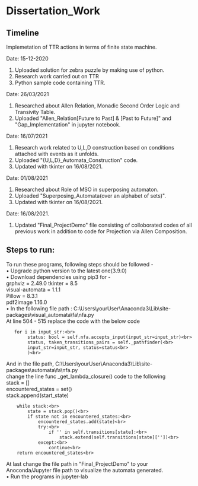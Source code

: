 # Dissertation_Work
## Timeline
Implemetation of TTR actions in terms of finite state machine.

Date: 15-12-2020
1. Uploaded solution for zebra puzzle by making use of python.
3. Research work carried out on TTR 
2. Python sample code containing TTR. 

Date: 26/03/2021
1. Researched about Allen Relation, Monadic Second Order Logic and Transivity Table.
2. Uploaded "Allen_Relation[Future to Past] & [Past to Future]" and "Gap_Implementation" in jupyter notebook.

Date: 16/07/2021
1. Research work related to U,L,D construction based on conditions attached with events as it unfolds.
2. Uploaded "{U,L,D}_Automata_Construction" code.
3. Updated with tkinter on 16/08/2021. 

Date: 01/08/2021
1. Researched about Role of MSO in superposing automaton.
2. Uploaded "Superposing_Automata(over an alphabet of sets)".
3. Updated with tkinter on 16/08/2021.

Date: 16/08/2021.
1. Updated "Final_ProjectDemo" file consisting of colloborated codes of all previous work in addition to code for Projection via Allen Composition.


## Steps to run:

To run these programs, following steps should be followed - <br>
• Upgrade python version to the latest one(3.9.0)<br>
• Download dependencies using pip3 for -<br>
grphviz = 2.49.0
tkinter = 8.5 <br>
visual-automata = 1.1.1 <br>
Pillow = 8.3.1 <br>
pdf2image 1.16.0 <br>
• In the following file path : C:\Users\yourUser\Anaconda3\Lib\site-packages\visual_automata\fa\nfa.py <br>
At line 504 - 515 replace the code with the below code <br>
       
       for i in input_str:<br>
            status: bool = self.nfa.accepts_input(input_str=input_str)<br>
            status, taken_transitions_pairs = self._pathfinder(<br>
            input_str=input_str, status=status<br>
            )<br>    
And in the file path, C:\Users\yourUser\Anaconda3\Lib\site-packages\automata\fa\nfa.py <br>
change the line func _get_lambda_closure()  code to the following <br>
        stack = []<br>
        encountered_states = set()<br>
        stack.append(start_state)<br>

        while stack:<br>
            state = stack.pop()<br>
            if state not in encountered_states:<br>
                encountered_states.add(state)<br>
                try:<br>
                    if '' in self.transitions[state]:<br>
                        stack.extend(self.transitions[state][''])<br>
                except:<br>
                    continue<br>
        return encountered_states<br>
At last change the file path in "Final_ProjectDemo" to your Anoconda/Jupyter file path to visualize the automata generated.<br>
• Run the programs in jupyter-lab
